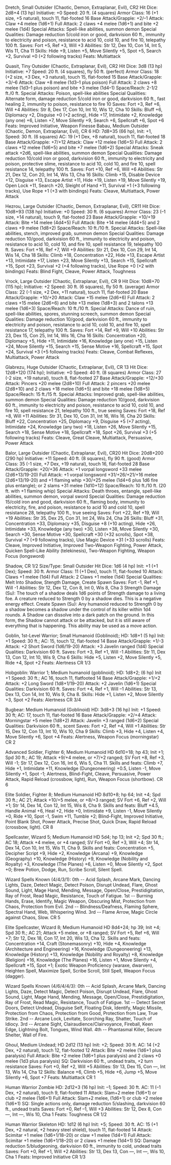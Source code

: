 Dretch, Small Outsider (Chaotic, Demon, Extraplanar, Evil), CR2
Hit Dice: 2d8+4 (13 hp)
Initiative: +0
Speed: 20 ft. (4 squares)
Armor Class: 16 (+1 size, +5 natural), touch 11, flat-footed 16
Base Attack/Grapple: +2/–1
Attack: Claw +4 melee (1d6+1)
Full Attack: 2 claws +4 melee (1d6+1) and bite +2 melee (1d4)
Special Attacks: Spell-like abilities, summon demon
Special Qualities: Damage reduction 5/cold iron or good, darkvision 60 ft., immunity to electricity and poison, resistance to acid 10, cold 10, and fire 10, telepathy 100 ft.
Saves: Fort +5, Ref +3, Will +3
Abilities: Str 12, Dex 10, Con 14, Int 5, Wis 11, Cha 11
Skills: Hide +9, Listen +5, Move Silently +5, Spot +5, Search +2, Survival +0 (+2 following tracks)
Feats: Multiattack







Quasit, Tiny Outsider (Chaotic, Extraplanar, Evil), CR2
Hit Dice:   3d8 (13 hp)
Initiative:   +7
Speed:   20 ft. (4 squares), fly 50 ft. (perfect)
Armor Class:   18 (+2 size, +3 Dex, +3 natural), touch 15, flat-footed 15
Base Attack/Grapple:   +3/–6
Attack:   Claw +8 melee (1d3–1 plus poison)
Full Attack:   2 claws +8 melee (1d3–1 plus poison) and bite +3 melee (1d4–1)
Space/Reach:   2-1/2 ft./0 ft.
Special Attacks:   Poison, spell-like abilities
Special Qualities:   Alternate form, damage reduction 5/cold iron or good, darkvision 60 ft., fast healing 2, immunity to poison, resistance to fire 10
Saves:   Fort +3, Ref +6, Will +4
Abilities:   Str 8, Dex 17, Con 10, Int 10, Wis 12, Cha 10
Skills:   Bluff +6, Diplomacy +2, Disguise +0 (+2 acting), Hide +17, Intimidate +2, Knowledge (any one) +6, Listen +7, Move Silently +9, Search +6, Spellcraft +6, Spot +6
Feats:   Improved Initiative, Weapon Finesse
Babau, Medium Outsider (Chaotic, Demon, Extraplanar, Evil), CR 6
HD: 7d8+35 (66 hp), Init: +1, Speed: 30 ft. (6 squares)
AC: 19 (+1 Dex, +8 natural), touch 11, flat-footed 18
Base Attack/Grapple: +7/+12
Attack: Claw +12 melee (1d6+5)
Full Attack: 2 claws +12 melee (1d6+5) and bite +7 melee (1d6+2)
Special Attacks: Sneak attack +2d6, spell-like abilities, summon demon
Special Qualities: Damage reduction 10/cold iron or good, darkvision 60 ft., immunity to electricity and poison, protective slime, resistance to acid 10, cold 10, and fire 10, spell resistance 14, telepathy 100 ft.
Saves: Fort +10, Ref +6, Will +6
Abilities: Str 21, Dex 12, Con 20, Int 14, Wis 13, Cha 16
Skills: Climb +15, Disable Device +12, Disguise +13, Escape Artist +11, Hide +19, Listen +19, Move Silently +19, Open Lock +11, Search +20, Sleight of Hand +11, Survival +1 (+3 following tracks), Use Rope +1 (+3 with bindings)
Feats: Cleave, Multiattack, Power Attack







Hezrou, Large Outsider (Chaotic, Demon, Extraplanar, Evil), CR11
Hit Dice:  10d8+93 (138 hp)
Initiative:  +0
Speed:  30 ft. (6 squares)
Armor Class:  23 (–1 size, +14 natural), touch 9, flat-footed 23
Base Attack/Grapple:  +10/+19
Attack:  Bite +14 melee (4d4+5)
Full Attack:  Bite +14 melee (4d4+5) and 2 claws +9 melee (1d8+2)
Space/Reach:  10 ft./10 ft.
Special Attacks:  Spell-like abilities, stench, improved grab, summon demon
Special Qualities:  Damage reduction 10/good, darkvision 60 ft., immunity to electricity and poison, resistance to acid 10, cold 10, and fire 10, spell resistance 19, telepathy 100 ft.
Saves:  Fort +16, Ref +7, Will +9
Abilities:  Str 21, Dex 10, Con 29, Int 14, Wis 14, Cha 18
Skills:  Climb +18, Concentration +22, Hide +13, Escape Artist +13, Intimidate +17, Listen +23, Move Silently +13, Search +15, Spellcraft +15, Spot +23, Survival +2 (+4 following tracks), Use Rope +0 (+2 with bindings)
Feats:  Blind Fight, Cleave, Power Attack, Toughness

Vrock, Large Outsider (Chaotic, Extraplanar, Evil), CR 9
Hit Dice: 10d8+70 (115 hp); Initiative: +2
Speed: 30 ft. (6 squares), fly 50 ft. (average)
Armor Class: 22 (-1 size, +2 Dex, +11 natural), touch 11, flat-footed 20
Base Attack/Grapple: +10/+20
Attack: Claw +15 melee (2d6+6)
Full Attack: 2 claws +15 melee (2d6+6) and bite +13 melee (1d8+3) and 2 talons +13 melee (1d6+3)
Space/Reach: 10 ft./10 ft.
Special Attacks: Dance of ruin, spell-like abilities, spores, stunning screech, summon demon
Special Qualities: Damage reduction 10/good, darkvision 60 ft., immunity to electricity and poison, resistance to acid 10, cold 10, and fire 10, spell resistance 17, telepathy 100 ft.
Saves: Fort +14, Ref +9, Will +10
Abilities: Str 23, Dex 15, Con 25, Int 14, Wis 16, Cha 16
Skills: Concentration +20, Diplomacy +5, Hide +11, Intimidate +16, Knowledge (any one) +15, Listen +24, Move Silently +15, Search +15, Sense Motive +16, Spellcraft +15, Spot +24, Survival +3 (+5 following tracks)
Feats: Cleave, Combat Reflexes, Multiattack, Power Attack



Glabrezu, Huge Outsider (Chaotic, Extraplanar, Evil), CR 13
Hit Dice: 12d8+120 (174 hp); Initiative: +0
Speed: 40 ft. (8 squares)
Armor Class: 27 (-2 size, +19 natural), touch 8, flat-footed 27
Base Attack/Grapple: +12/+30
Attack: Pincers +20 melee (2d8+10)
Full Attack: 2 pincers +20 melee (2d8+10) and 2 claws +18 melee (1d6+5) and bite +18 melee (1d8+5)
Space/Reach: 15 ft./15 ft.
Special Attacks: Improved grab, spell-like abilities, summon demon
Special Qualities: Damage reduction 10/good, darkvision 60 ft., immunity to electricity and poison, resistance to acid 10, cold 10, and fire 10, spell resistance 21, telepathy 100 ft., true seeing
Saves: Fort +18, Ref +8, Will +11
Abilities: Str 31, Dex 10, Con 31, Int 16, Wis 16, Cha 20
Skills: Bluff +22, Concentration +25, Diplomacy +9, Disguise +5 (+7 acting), Intimidate +24, Knowledge (any two) +18, Listen +26, Move Silently +15, Search +18, Sense Motive +18, Spellcraft +18, Spot +26, Survival +3 (+5 following tracks)
Feats: Cleave, Great Cleave, Multiattack, Persuasive, Power Attack

Balor, Large Outsider (Chaotic, Extraplanar, Evil), CR20
Hit Dice: 20d8+200 (290 hp)
Initiative: +11
Speed: 40 ft. (8 squares), fly 90 ft. (good)
Armor Class: 35 (-1 size, +7 Dex, +19 natural), touch 16, flat-footed 28
Base Attack/Grapple: +20/+36
Attack: +1 vorpal longsword +33 melee (2d6+13/19-20)
Full Attack: +1 vorpal longsword +31/+26/+21/+16 melee (2d6+13/19-20) and +1 flaming whip +30/+25 melee (1d4+6 plus 1d6 fire plus entangle); or 2 slams +31 melee (1d10+12)
Space/Reach: 10 ft./10 ft. (20 ft. with +1 flaming whip)
Special Attacks: Death throes, entangle, spell-like abilities, summon demon, vorpal sword
Special Qualities: Damage reduction 15/cold iron and good, darkvision 60 ft., flaming body, immunity to electricity, fire, and poison, resistance to acid 10 and cold 10, spell resistance 28, telepathy 100 ft., true seeing
Saves: Fort +22, Ref +19, Will +19
Abilities: Str 35, Dex 25, Con 31, Int 24, Wis 24, Cha 26
Skills: Bluff +31, Concentration +33, Diplomacy +35, Disguise +8 (+10 acting), Hide +26, Intimidate +33, Knowledge (any two) +30, Listen +38, Move Silently +30, Search +30, Sense Motive +30, Spellcraft +30 (+32 scrolls), Spot +38, Survival +7 (+9 following tracks), Use Magic Device +31 (+33 scrolls)
Feats: Cleave, Improved Initiative, Improved Two-Weapon Fighting, Power Attack, Quicken Spell-Like Ability (telekinesis), Two-Weapon Fighting, Weapon Focus (longsword)

Shadow, CR 1/2
Size/Type: Small Outsider
Hit Dice: 1d6 (4 hp)
Init: +1 (+1 Dex); Speed: 30 ft.
Armor Class: 11 (+1 Dex), touch 11, flat-footed 10
Attack: Claws +1 melee (1d4)
Full Attack: 2 Claws +1 melee (1d4)
Special Qualities: Melt Into Shadow, Stength Damage, Create Spawn
Saves: Fort -1, Ref +1, Will -1
Abilities: Str 12, Dex 12, Con 8, Int 0, Wis 8, Cha 3
Strength Damage (Su): The touch of a shadow deals 1d6 points of Strength damage to a living foe. A creature reduced to Strength 0 by a shadow dies. This is a negative energy effect.
Create Spawn (Su): Any humanoid reduced to Strength 0 by a shadow becomes a shadow under the control of its killer within 1d4 rounds.
A Shadow can dissolve into a dark patch on the ground. In this form, the Shadow cannot attack or be attacked, but it is still aware of everything that is happening. This ability may be used as a move action.

Goblin, 1st-Level Warrior; Small Humanoid (Goblinoid);
HD: 1d8+1 (5 hp)
Init: +1
Speed: 30 ft.;
AC: 15, touch 12, flat-footed 14
Base Attack/Grapple: +1/-3
Attack: +2 Short Sword (1d6/19-20)
Attack: +3 Javelin ranged (1d4)
Special Qualities: Darkvision 60 ft.
Saves: Fort +3, Ref +1, Will -1
Abilities: Str 11, Dex 13, Con 12, Int 10, Wis 9, Cha 6
Skills: Hide +5, Listen +2, Move Silently +5, Ride +4, Spot +2
Feats: Alertness
CR 1/3

Hobgoblin: Warrior 1; Medium humanoid (goblinoid);
HD: 1d8+2; (6 hp)
Init +1 Speed: 30 ft.;
AC 16, touch 11, flatfooted 14
Base Attack/Grapple: +1/+2
Attack: +2 Long Sword (1d8+1/19–20)
Attack: +2 Javelin (1d6+1)
Special Qualities: Darkvision 60 ft.
Saves: Fort +4, Ref +1, Will –1
Abilities: Str 13, Dex 13, Con 14, Int 10, Wis 9, Cha 8.
Skills: Hide +1, Listen +2, Move Silently +3, Spot +2
Feats: Alertness
CR 3/4

Bugbear: Medium Humanoid (Goblinoid)
HD: 3d8+3 (16 hp)
Init: +1 Speed: 30 ft;
AC: 17, touch 11, flat-footed 16
Base Attack/Grapple: +2/+4
Attack: Morningstar +5 melee (1d8+2)
Attack: Javelin +3 ranged (1d6+2)
Special Qualities: Darkvision 60 ft., scent
Saves: Fort +2, Ref +4, Will +1
Abilities: Str 15, Dex 12, Con 13, Int 10, Wis 10, Cha 9
Skills: Climb +3, Hide +4, Listen +4, Move Silently +6, Spot +4
Feats: Alertness, Weapon Focus (morningstar)
CR 2



Advanced Soldier, Fighter 6; Medium Humanoid
HD 6d10+18; hp 43;
Init +1; Spd 30 ft.;
AC 19;
Attack +9/+4 melee, or +7/+2 ranged;
SV Fort +8, Ref +3, Will -1;
Str 17, Dex 12, Con 16, Int 6, Wis 5, Cha 11.
Skills and feats:  Climb +7, Hide +1, Intimidate +11, Knowledge (Dungeoneering) +0.5, Listen -1, Move Silently +1, Spot -1;
Alertness, Blind-Fight, Cleave, Persuasive, Power Attack, Rapid Reload (crossbow, light), Run, Weapon Focus (shortbow).
CR 6













Elite Soldier, Fighter 8; Medium Humanoid
HD 8d10+8; hp 64;
Init +4; Spd 30 ft.;
AC 21;
Attack +10/+5 melee, or +8/+3 ranged;
SV Fort +6, Ref +2, Will +1;
Str 14, Dex 14, Con 12, Int 15, Wis 8, Cha 9.
Skills and feats:  Bluff +4.5, Handle Animal +6, Heal +2, Hide +0, Intimidate +9, Listen -1, Move Silently +0, Ride +10, Spot -1, Swim +11, Tumble +2;
Blind-Fight, Improved Initiative, Point Blank Shot, Power Attack, Precise Shot, Quick Draw, Rapid Reload (crossbow, light).
CR 8

Spellcaster, Wizard 5; Medium Humanoid
HD 5d4; hp 13; Init +2;  Spd 30 ft.; AC 18;
Attack +4 melee, or +4 ranged;
SV Fort +0, Ref +3, Will +4;
Str 14, Dex 14, Con 10, Int 15, Wis 11, Cha 9.
Skills and feats:  Concentration +5, Decipher Script +9, Hide +2, Knowledge (Arcana) +9, Knowledge (Geography) +10, Knowledge (History) +9, Knowledge (Nobility and Royalty) +3, Knowledge (The Planes) +6, Listen +0, Move Silently +2, Spot +0;
Brew Potion, Dodge, Run, Scribe Scroll, Silent Spell.

Wizard Spells Known (4/4/3/1):
0th -- Acid Splash, Arcane Mark, Dancing Lights, Daze, Detect Magic, Detect Poison, Disrupt Undead, Flare, Ghost Sound, Light, Mage Hand, Mending, Message, Open/Close, Prestidigitation, Ray of Frost, Read Magic, Resistance, Touch of Fatigue.
1st -- Burning Hands, Erase, Identify, Magic Weapon, Obscuring Mist, Protection from Chaos, Protection from Evil.
2nd -- Blindness/Deafness, Flaming Sphere, Spectral Hand, Web, Whispering Wind.
3rd -- Flame Arrow, Magic Circle against Chaos, Slow.
CR 5

Elite Spellcaster, Wizard 8; Medium Humanoid
HD 8d4+24; hp 39; Init +4; Spd 30 ft.; AC 21;
Attack +5 melee, or +8 ranged;
SV Fort +5, Ref +6, Will +7;
Str 12, Dex 18, Con 17, Int 20, Wis 13, Cha 12.
Skills and feats:  Concentration +14, Craft (Stonemasonry) +10, Hide +4, Knowledge (Architecture and Engineering) +16, Knowledge (Dungeoneering) +13, Knowledge (History) +13, Knowledge (Nobility and Royalty) +8, Knowledge (Religion) +16, Knowledge (The Planes) +16, Listen +1, Move Silently +4, Spellcraft +15, Spot +1;
Exotic Weapon Proficiency (waraxe, dwarven), Heighten Spell, Maximize Spell, Scribe Scroll, Still Spell, Weapon Focus (dagger).

Wizard Spells Known (4/6/4/4/3):
0th -- Acid Splash, Arcane Mark, Dancing Lights, Daze, Detect Magic, Detect Poison, Disrupt Undead, Flare, Ghost Sound, Light, Mage Hand, Mending, Message, Open/Close, Prestidigitation, Ray of Frost, Read Magic, Resistance, Touch of Fatigue.
1st -- Detect Secret Doors, Detect Undead, Disguise Self, Floating Disk, Identify, Magic Missile, Protection from Chaos, Protection from Good, Protection from Law, True Strike.
2nd -- Arcane Lock, Levitate, Scorching Ray, Shatter, Touch of Idiocy.
3rd -- Arcane Sight, Clairaudience/Clairvoyance, Fireball, Keen Edge, Lightning Bolt, Tongues, Wind Wall.
4th -- Phantasmal Killer, Secure Shelter, Wall of Fire.



Ghoul, Medium Undead;
HD 2d12 (13 hp)
Init: +2; Speed: 30 ft.
AC: 14 (+2 Dex, +2 natural), touch 12, flat-footed 12
Attack: Bite +2 melee (1d6+1 plus paralysis)
Full Attack: Bite +2 melee (1d6+1 plus paralysis) and 2 claws +0 melee (1d3 plus paralysis)
SQ: Darkvision 60 ft., undead traits, +2 turn resistance
Saves: Fort +0, Ref +2, Will +5
Abilities: Str 13, Dex 15, Con —, Int 13, Wis 14, Cha 12
Skills: Balance +6, Climb +5, Hide +6, Jump +5, Move Silently +6, Spot +7
Feats: Multiattack
CR 1

Human Warrior Zombie
HD: 2d12+3 (16 hp)
Init: –1; Speed: 30 ft.
AC: 11 (–1 Dex, +2 natural), touch 9, flat-footed 11
Attack: Slam+2 melee (1d6+1) or club +2 melee (1d6+1)
Full Attack: Slam+2 melee, (1d6+1) or club +2 melee (1d6+1)
SQ: Single actions only, damage reduction 5/slashing, darkvision 60 ft., undead traits
Saves: Fort +0, Ref –1, Will +3
Abilities: Str 12, Dex 8, Con —, Int —, Wis 10, Cha 1
Feats: Toughness
CR 1/2

Human Warrior Skeleton
HD: 1d12 (6 hp)
Init: +5; Speed: 30 ft.
AC: 15 (+1 Dex, +2 natural, +2 heavy steel shield), touch 11, flat-footed 14
Attack: Scimitar +1 melee (1d6+1/18–20) or claw +1 melee (1d4+1)
Full Attack: Scimitar +1 melee (1d6+1/18–20) or 2 claws +1 melee (1d4+1)
SQ: Damage reduction 5/bludgeoning, darkvision 60 ft., immunity to cold, undead traits
Saves: Fort +0, Ref +1, Will +2
Abilities: Str 13, Dex 13, Con —, Int —, Wis 10, Cha 1
Feats: Improved Initiative
CR 1/3
